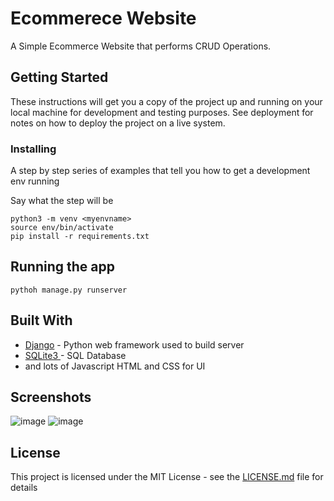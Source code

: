 # Ecommerece Website 
A Simple Ecommerce Website that performs CRUD Operations.
## Getting Started

These instructions will get you a copy of the project up and running on your local machine for development and testing purposes. See deployment for notes on how to deploy the project on a live system.

### Installing

A step by step series of examples that tell you how to get a development env running

Say what the step will be

```
python3 -m venv <myenvname>
source env/bin/activate
pip install -r requirements.txt
```

## Running the app
```
pythoh manage.py runserver
```


## Built With

* [Django](https://www.djangoproject.com/) - Python web framework used to  build server
* [SQLite3 ](https://www.https://www.sqlite.org//) - SQL Database
* and lots of Javascript HTML and CSS for UI 

## Screenshots
![image](https://user-images.githubusercontent.com/22417162/117569562-e4f10e80-b0e3-11eb-89db-584bcde60798.png)
![image](https://user-images.githubusercontent.com/22417162/117569630-313c4e80-b0e4-11eb-92ae-ae3bf515cca3.png)



## License

This project is licensed under the MIT License - see the [LICENSE.md](LICENSE.md) file for details
